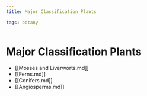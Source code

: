 ```yaml
---
title: Major Classification Plants

tags: botany 
---
```


# Major Classification Plants
- [[Mosses and Liverworts.md]]
- [[Ferns.md]]
- [[Conifers.md]]
- [[Angiosperms.md]]
